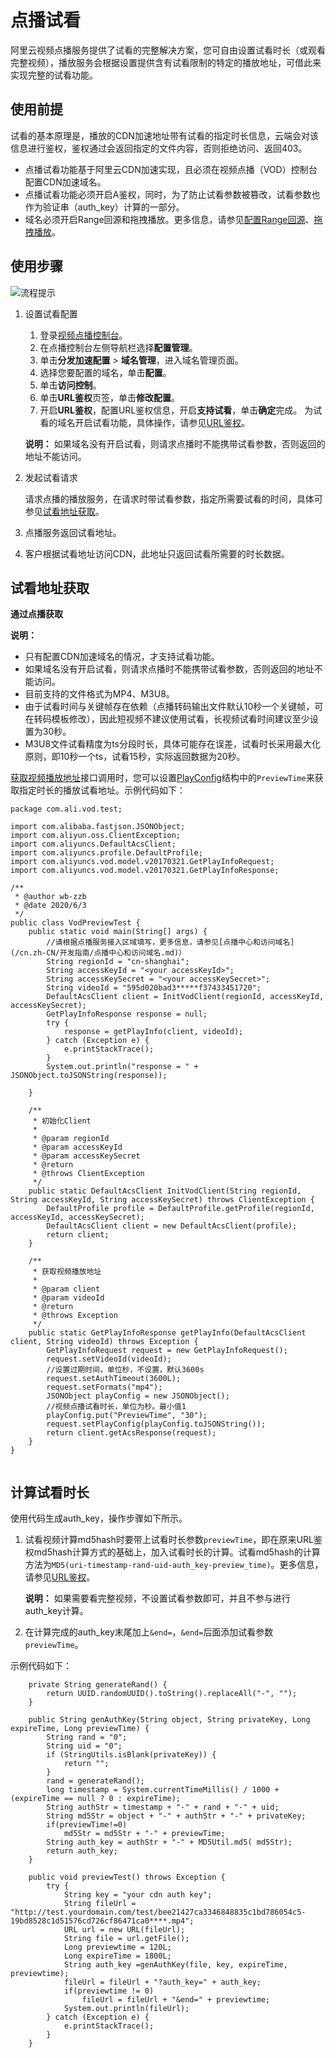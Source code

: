 # 点播试看

阿里云视频点播服务提供了试看的完整解决方案，您可自由设置试看时长（或观看完整视频），播放服务会根据设置提供含有试看限制的特定的播放地址，可借此来实现完整的试看功能。

## 使用前提

试看的基本原理是，播放的CDN加速地址带有试看的指定时长信息，云端会对该信息进行鉴权，鉴权通过会返回指定的文件内容，否则拒绝访问、返回403。

-   点播试看功能基于阿里云CDN加速实现，且必须在视频点播（VOD）控制台配置CDN加速域名。
-   点播试看功能必须开启A鉴权，同时，为了防止试看参数被篡改，试看参数也作为验证串（auth\_key）计算的一部分。
-   域名必须开启Range回源和拖拽播放。更多信息，请参见[配置Range回源](/cn.zh-CN/控制台指南/域名管理/视频相关/配置Range回源.md)、[拖拽播放](/cn.zh-CN/控制台指南/域名管理/视频相关/拖拽播放.md)。

## 使用步骤

![流程提示](https://static-aliyun-doc.oss-accelerate.aliyuncs.com/assets/img/zh-CN/0891726061/p185004.png)

1.  设置试看配置

    1.  登录[视频点播控制台](https://vod.console.aliyun.com/)。
    2.  在点播控制台左侧导航栏选择**配置管理**。
    3.  单击**分发加速配置** \> **域名管理**，进入域名管理页面。
    4.  选择您要配置的域名，单击**配置**。
    5.  单击**访问控制**。
    6.  单击**URL鉴权**页签，单击**修改配置**。
    7.  开启**URL鉴权**，配置URL鉴权信息，开启**支持试看**，单击**确定**完成。
    为试看的域名开启试看功能，具体操作，请参见[URL鉴权](/cn.zh-CN/控制台指南/域名管理/访问控制/URL鉴权.md)。

    **说明：** 如果域名没有开启试看，则请求点播时不能携带试看参数，否则返回的地址不能访问。

2.  发起试看请求

    请求点播的播放服务，在请求时带试看参数，指定所需要试看的时间，具体可参见[试看地址获取](#section_986_kf2_9ry)。

3.  点播服务返回试看地址。
4.  客户根据试看地址访问CDN，此地址只返回试看所需要的时长数据。

## 试看地址获取

**通过点播获取**

**说明：**

-   只有配置CDN加速域名的情况，才支持试看功能。
-   如果域名没有开启试看，则请求点播时不能携带试看参数，否则返回的地址不能访问。
-   目前支持的文件格式为MP4、M3U8。
-   由于试看时间与关键帧存在依赖（点播转码输出文件默认10秒一个关键帧，可在转码模板修改），因此短视频不建议使用试看，长视频试看时间建议至少设置为30秒。
-   M3U8文件试看精度为ts分段时长，具体可能存在误差，试看时长采用最大化原则，即10秒一个ts，试看15秒，实际返回数据为20秒。

[获取视频播放地址](/cn.zh-CN/服务端API/音视频播放/获取视频播放地址.md)接口调用时，您可以设置[PlayConfig](/cn.zh-CN/服务端API/附录/请求参数说明.md)结构中的`PreviewTime`来获取指定时长的播放试看地址。示例代码如下：

```
package com.ali.vod.test;

import com.alibaba.fastjson.JSONObject;
import com.aliyun.oss.ClientException;
import com.aliyuncs.DefaultAcsClient;
import com.aliyuncs.profile.DefaultProfile;
import com.aliyuncs.vod.model.v20170321.GetPlayInfoRequest;
import com.aliyuncs.vod.model.v20170321.GetPlayInfoResponse;

/**
 * @author wb-zzb
 * @date 2020/6/3
 */
public class VodPreviewTest {
    public static void main(String[] args) {
        //请根据点播服务接入区域填写，更多信息，请参见[点播中心和访问域名](/cn.zh-CN/开发指南/点播中心和访问域名.md)）
        String regionId = "cn-shanghai";
        String accessKeyId = "<your accessKeyId>";
        String accessKeySecret = "<your accessKeySecret>";
        String videoId = "595d020bad3*****f37433451720";
        DefaultAcsClient client = InitVodClient(regionId, accessKeyId, accessKeySecret);
        GetPlayInfoResponse response = null;
        try {
            response = getPlayInfo(client, videoId);
        } catch (Exception e) {
            e.printStackTrace();
        }
        System.out.println("response = " + JSONObject.toJSONString(response));

    }

    /**
     * 初始化Client
     *
     * @param regionId
     * @param accessKeyId
     * @param accessKeySecret
     * @return
     * @throws ClientException
     */
    public static DefaultAcsClient InitVodClient(String regionId, String accessKeyId, String accessKeySecret) throws ClientException {
        DefaultProfile profile = DefaultProfile.getProfile(regionId, accessKeyId, accessKeySecret);
        DefaultAcsClient client = new DefaultAcsClient(profile);
        return client;
    }

    /**
     * 获取视频播放地址
     *
     * @param client
     * @param videoId
     * @return
     * @throws Exception
     */
    public static GetPlayInfoResponse getPlayInfo(DefaultAcsClient client, String videoId) throws Exception {
        GetPlayInfoRequest request = new GetPlayInfoRequest();
        request.setVideoId(videoId);
        //设置过期时间，单位秒，不设置，默认3600s
        request.setAuthTimeout(3600L);
        request.setFormats("mp4");
        JSONObject playConfig = new JSONObject();
        //视频点播试看时长，单位为秒。最小值1
        playConfig.put("PreviewTime", "30");
        request.setPlayConfig(playConfig.toJSONString());
        return client.getAcsResponse(request);
    }
}
                
```

## 计算试看时长

使用代码生成auth\_key，操作步骤如下所示。

1.  试看视频计算md5hash时要带上试看时长参数`previewTime`，即在原来URL鉴权md5hash计算方式的基础上，加入试看时长的计算。试看md5hash的计算方法为`MD5(uri-timestamp-rand-uid-auth_key-preview_time)`。更多信息，请参见[URL鉴权](/cn.zh-CN/开发指南/视频安全/URL鉴权.md)。

    **说明：** 如果需要看完整视频，不设置试看参数即可，并且不参与进行auth\_key计算。

2.  在计算完成的auth\_key末尾加上`&end=`，`&end=`后面添加试看参数`previewTime`。

示例代码如下：

```
    private String generateRand() {
        return UUID.randomUUID().toString().replaceAll("-", "");
    }

    public String genAuthKey(String object, String privateKey, Long expireTime, Long previewTime) {
        String rand = "0";
        String uid = "0";
        if (StringUtils.isBlank(privateKey)) {
            return "";
        }
        rand = generateRand();
        long timestamp = System.currentTimeMillis() / 1000 + (expireTime == null ? 0 : expireTime);
        String authStr = timestamp + "-" + rand + "-" + uid;
        String md5Str = object + "-" + authStr + "-" + privateKey;
        if(previewTime!=0)
            md5Str = md5Str + "-" + previewTime;
        String auth_key = authStr + "-" + MD5Util.md5( md5Str);
        return auth_key;
    }

    public void previewTest() throws Exception {
        try {
            String key = "your cdn auth key";
            String fileUrl = "http://test.yourdomain.com/test/bee21427ca3346848835c1bd786054c5-19bd8528c1d51576cd726cf86471ca0****.mp4";
            URL url = new URL(fileUrl);
            String file = url.getFile();
            Long previewtime = 120L;
            Long expireTime = 1800L;
            String auth_key =genAuthKey(file, key, expireTime, previewtime);
            fileUrl = fileUrl + "?auth_key=" + auth_key;
            if(previewtime != 0)
                fileUrl = fileUrl + "&end=" + previewtime;
            System.out.println(fileUrl);
        } catch (Exception e) {
            e.printStackTrace();
        }
    }
            
```

